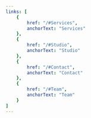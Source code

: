 ```yaml
---
links: [
    {
        href: "/#Services",
        anchorText: "Services"
    },
    {
        href: "/#Studio",
        anchorText: "Studio"
    },
    {
        href: "/#Contact",
        anchorText: "Contact"
    },
    {
        href: "/#Team",
        anchorText: "Team"
    }
]
---
```

